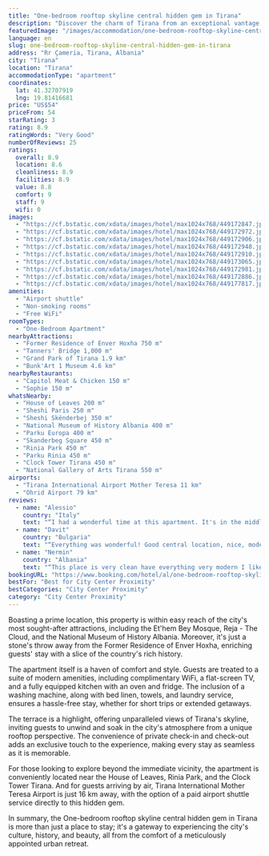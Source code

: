 ```yaml
---
title: "One-bedroom rooftop skyline central hidden gem in Tirana"
description: "Discover the charm of Tirana from an exceptional vantage point at the One-bedroom rooftop skyline central hidden gem."
featuredImage: "/images/accommodation/one-bedroom-rooftop-skyline-central-hidden-gem-in-tirana-449172847.jpg"
language: en
slug: one-bedroom-rooftop-skyline-central-hidden-gem-in-tirana
address: "Rr Çameria, Tirana, Albania"
city: "Tirana"
location: "Tirana"
accommodationType: "apartment"
coordinates:
  lat: 41.32707919
  lng: 19.81416681
price: "US$54"
priceFrom: 54
starRating: 3
rating: 8.9
ratingWords: "Very Good"
numberOfReviews: 25
ratings:
  overall: 8.9
  location: 8.6
  cleanliness: 8.9
  facilities: 8.9
  value: 8.8
  comfort: 9
  staff: 9
  wifi: 0
images:
  - "https://cf.bstatic.com/xdata/images/hotel/max1024x768/449172847.jpg?k=76906ca0a7eea783f2bdf9529de6750774d121ca6a8d4734ec0271cb029aa60e&o=&hp=1"
  - "https://cf.bstatic.com/xdata/images/hotel/max1024x768/449172972.jpg?k=4e6abdf3a2c7311a493e16f5eafa5cdaa4ddabe44bbc09509fb4ffd67f116c39&o=&hp=1"
  - "https://cf.bstatic.com/xdata/images/hotel/max1024x768/449172906.jpg?k=43ed88f99e9929efc377b21f634306f0558a32fa738252cb68ae1d1767032cb1&o=&hp=1"
  - "https://cf.bstatic.com/xdata/images/hotel/max1024x768/449172948.jpg?k=0cf5e00a42f76b479ac5cbf6563a70f83d40d4a631585c527a7f0dc922cf2c69&o=&hp=1"
  - "https://cf.bstatic.com/xdata/images/hotel/max1024x768/449172910.jpg?k=3b8b401fe1034d8c6f0a9ea1956e3573e1282c377e1c4da9dd2d1ff1de587625&o=&hp=1"
  - "https://cf.bstatic.com/xdata/images/hotel/max1024x768/449173065.jpg?k=81d5a61ae2ed9eea08a8d1930cc6c7197ea566d9fc889f01e36fe5d3edb51682&o=&hp=1"
  - "https://cf.bstatic.com/xdata/images/hotel/max1024x768/449172981.jpg?k=e0aa1d8c0ac277de9e742e8ceee6a2147b4c4c90ecb8e3c7f312b820384bab49&o=&hp=1"
  - "https://cf.bstatic.com/xdata/images/hotel/max1024x768/449172886.jpg?k=f17a229777205f996be224debdfe8f28718a90476204b4e753c2ef23d2553522&o=&hp=1"
  - "https://cf.bstatic.com/xdata/images/hotel/max1024x768/449177817.jpg?k=1ee2b08998f96b04c0bb89fc81497c90290c687f187a2c885d243cba7aeb62e4&o=&hp=1"
amenities:
  - "Airport shuttle"
  - "Non-smoking rooms"
  - "Free WiFi"
roomTypes:
  - "One-Bedroom Apartment"
nearbyAttractions:
  - "Former Residence of Enver Hoxha 750 m"
  - "Tanners' Bridge 1,000 m"
  - "Grand Park of Tirana 1.9 km"
  - "Bunk'Art 1 Museum 4.6 km"
nearbyRestaurants:
  - "Capitol Meat & Chicken 150 m"
  - "Sophie 150 m"
whatsNearby:
  - "House of Leaves 200 m"
  - "Sheshi Paris 250 m"
  - "Sheshi Skënderbej 350 m"
  - "National Museum of History Albania 400 m"
  - "Parku Europa 400 m"
  - "Skanderbeg Square 450 m"
  - "Rinia Park 450 m"
  - "Parku Rinia 450 m"
  - "Clock Tower Tirana 450 m"
  - "National Gallery of Arts Tirana 550 m"
airports:
  - "Tirana International Airport Mother Teresa 11 km"
  - "Ohrid Airport 79 km"
reviews:
  - name: "Alessio"
    country: "Italy"
    text: "“I had a wonderful time at this apartment. It's in the middle of the city, so it's easy to go places. The rooftop is a cool place to relax and see the view. The place is very clean and comfortable. The host is wonderful and very helpful.”"
  - name: "Davit"
    country: "Bulgaria"
    text: "“Everything was wonderful! Good central location, nice, modern apartment! The lady who met us and checked us in was amazing, she helped us a lot with everything, she was extremely kind and helpful! I recommend this accommodation!”"
  - name: "Nermin"
    country: "Albania"
    text: "“This place is very clean have everything very modern I like it only problem is 6 floor not have elevator but property boss is very understanding and she is very helpful about everything is big pleasure to rest there”"
bookingURL: "https://www.booking.com/hotel/al/one-bedroom-rooftop-skyline-central-hidden-gem-in-tirana.en-gb.html?aid=8035640"
bestFor: "Best for City Center Proximity"
bestCategories: "City Center Proximity"
category: "City Center Proximity"
---
```


Boasting a prime location, this property is within easy reach of the city's most sought-after attractions, including the Et'hem Bey Mosque, Reja - The Cloud, and the National Museum of History Albania. Moreover, it's just a stone's throw away from the Former Residence of Enver Hoxha, enriching guests' stay with a slice of the country's rich history.

The apartment itself is a haven of comfort and style. Guests are treated to a suite of modern amenities, including complimentary WiFi, a flat-screen TV, and a fully equipped kitchen with an oven and fridge. The inclusion of a washing machine, along with bed linen, towels, and laundry service, ensures a hassle-free stay, whether for short trips or extended getaways.

The terrace is a highlight, offering unparalleled views of Tirana's skyline, inviting guests to unwind and soak in the city's atmosphere from a unique rooftop perspective. The convenience of private check-in and check-out adds an exclusive touch to the experience, making every stay as seamless as it is memorable.

For those looking to explore beyond the immediate vicinity, the apartment is conveniently located near the House of Leaves, Rinia Park, and the Clock Tower Tirana. And for guests arriving by air, Tirana International Mother Teresa Airport is just 16 km away, with the option of a paid airport shuttle service directly to this hidden gem.

In summary, the One-bedroom rooftop skyline central hidden gem in Tirana is more than just a place to stay; it's a gateway to experiencing the city's culture, history, and beauty, all from the comfort of a meticulously appointed urban retreat.
